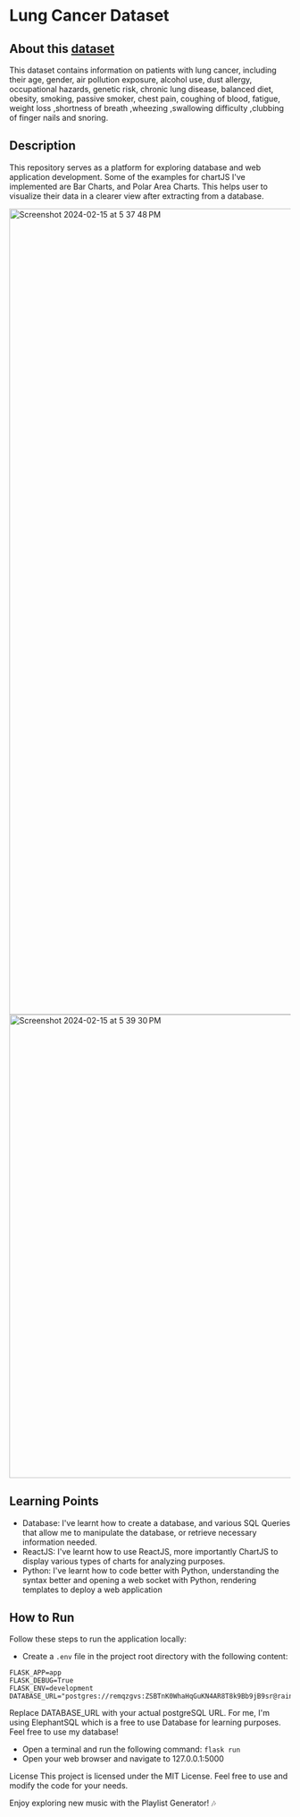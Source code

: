 # Lung Cancer Dataset
## **About this [dataset](https://www.kaggle.com/datasets/thedevastator/cancer-patients-and-air-pollution-a-new-link?resource=download)**
This dataset contains information on patients with lung cancer, including their age, gender, air pollution exposure, alcohol use, dust allergy, occupational hazards, genetic risk, chronic lung disease, balanced diet, obesity, smoking, passive smoker, chest pain, coughing of blood, fatigue, weight loss ,shortness of breath ,wheezing ,swallowing difficulty ,clubbing of finger nails and snoring.

## **Description**
This repository serves as a platform for exploring database and web application development. Some of the examples for chartJS I've implemented are Bar Charts, and Polar Area Charts. This helps user to visualize their data in a clearer view after extracting from a database.

<img width="1440" alt="Screenshot 2024-02-15 at 5 37 48 PM" src="https://github.com/jarelloy/cancer-patient-data/assets/72366471/bfbe8f27-7980-4f16-8cda-be6d63320e5a">

<img width="828" alt="Screenshot 2024-02-15 at 5 39 30 PM" src="https://github.com/jarelloy/cancer-patient-data/assets/72366471/4f267517-ada8-4dd9-8fd3-c20c5c0c2770">


## **Learning Points**
- Database: I've learnt how to create a database, and various SQL Queries that allow me to manipulate the database, or retrieve necessary information needed.
- ReactJS: I've learnt how to use ReactJS, more importantly ChartJS to display various types of charts for analyzing purposes.
- Python: I've learnt how to code better with Python, understanding the syntax better and opening a web socket with Python, rendering templates to deploy a web application
  

## How to Run
Follow these steps to run the application locally:
- Create a `.env` file in the project root directory with the following content:
```
FLASK_APP=app
FLASK_DEBUG=True
FLASK_ENV=development
DATABASE_URL="postgres://remqzgvs:ZSBTnK0WhaHqGuKN4AR8T8k9Bb9jB9sr@rain.db.elephantsql.com/remqzgvs"
```
Replace DATABASE_URL with your actual postgreSQL URL. For me, I'm using ElephantSQL which is a free to use Database for learning purposes. Feel free to use my database!

- Open a terminal and run the following command: `flask run`
- Open your web browser and navigate to 127.0.0.1:5000
  
License
This project is licensed under the MIT License. Feel free to use and modify the code for your needs.

Enjoy exploring new music with the Playlist Generator! 🎶
